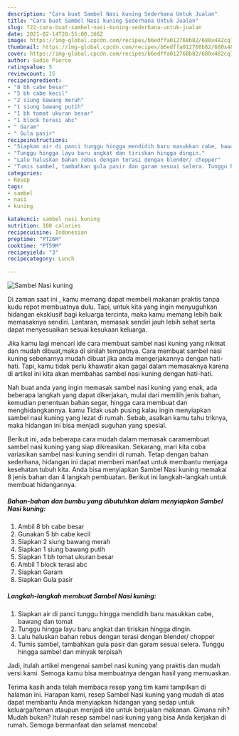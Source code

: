 ```yaml
---
description: "Cara buat Sambel Nasi kuning Sederhana Untuk Jualan"
title: "Cara buat Sambel Nasi kuning Sederhana Untuk Jualan"
slug: 722-cara-buat-sambel-nasi-kuning-sederhana-untuk-jualan
date: 2021-02-14T20:55:00.166Z
image: https://img-global.cpcdn.com/recipes/b6edffa012768b82/680x482cq70/sambel-nasi-kuning-foto-resep-utama.jpg
thumbnail: https://img-global.cpcdn.com/recipes/b6edffa012768b82/680x482cq70/sambel-nasi-kuning-foto-resep-utama.jpg
cover: https://img-global.cpcdn.com/recipes/b6edffa012768b82/680x482cq70/sambel-nasi-kuning-foto-resep-utama.jpg
author: Sadie Pierce
ratingvalue: 5
reviewcount: 15
recipeingredient:
- "8 bh cabe besar"
- "5 bh cabe kecil"
- "2 siung bawang merah"
- "1 siung bawang putih"
- "1 bh tomat ukuran besar"
- "1 block terasi abc"
- " Garam"
- " Gula pasir"
recipeinstructions:
- "Siapkan air di panci tunggu hingga mendidih baru masukkan cabe, bawang dan tomat"
- "Tunggu hingga layu baru angkat dan tiriskan hingga dingin."
- "Lalu haluskan bahan rebus dengan terasi dengan blender/ chopper"
- "Tumis sambel, tambahkan gula pasir dan garam sesuai selera. Tunggu hingga sambel dan minyak terpisah"
categories:
- Resep
tags:
- sambel
- nasi
- kuning

katakunci: sambel nasi kuning 
nutrition: 108 calories
recipecuisine: Indonesian
preptime: "PT26M"
cooktime: "PT59M"
recipeyield: "3"
recipecategory: Lunch

---
```



![Sambel Nasi kuning](https://img-global.cpcdn.com/recipes/b6edffa012768b82/680x482cq70/sambel-nasi-kuning-foto-resep-utama.jpg)

Di zaman  saat ini , kamu memang dapat membeli makanan praktis tanpa kudu repot membuatnya dulu. Tapi, untuk kita yang ingin menyuguhkan hidangan eksklusif bagi keluarga tercinta, maka kamu memang lebih baik memasaknya sendiri. Lantaran, memasak sendiri jauh lebih sehat serta dapat menyesuaikan sesuai kesukaan keluarga.

Jika kamu lagi mencari ide cara membuat sambel nasi kuning yang nikmat dan mudah dibuat,maka di sinilah tempatnya. Cara membuat sambel nasi kuning  sebenarnya mudah dibuat jika anda mengerjakannya dengan hati-hati. Tapi, kamu tidak perlu khawatir akan gagal dalam memasaknya 
karena di artikel ini kita akan membahas sambel nasi kuning dengan hati-hati.  



Nah buat anda yang ingin memasak sambel nasi kuning yang enak, ada beberapa langkah yang dapat dikerjakan, mulai dari memilih jenis bahan, kemudian penentuan bahan segar, hingga cara membuat dan menghidangkannya. kamu Tidak usah pusing kalau ingin menyiapkan sambel nasi kuning yang lezat di rumah. Sebab, asalkan kamu  tahu triknya, maka hidangan ini bisa menjadi suguhan yang spesial.

Berikut ini, ada beberapa cara mudah dalam memasak caramembuat sambel nasi kuning yang siap dikreasikan. Sekarang, mari kita coba variasikan sambel nasi kuning sendiri di rumah. Tetap dengan bahan sederhana, hidangan ini dapat memberi manfaat untuk membantu menjaga kesehatan tubuh kita. Anda bisa menyiapkan Sambel Nasi kuning memakai 8 jenis bahan dan 4 langkah pembuatan. Berikut ini langkah-langkah untuk membuat hidangannya.

<!--inarticleads1-->

##### Bahan-bahan dan bumbu yang dibutuhkan dalam menyiapkan Sambel Nasi kuning:

1. Ambil 8 bh cabe besar
1. Gunakan 5 bh cabe kecil
1. Siapkan 2 siung bawang merah
1. Siapkan 1 siung bawang putih
1. Siapkan 1 bh tomat ukuran besar
1. Ambil 1 block terasi abc
1. Siapkan  Garam
1. Siapkan  Gula pasir




<!--inarticleads2-->

##### Langkah-langkah membuat Sambel Nasi kuning:

1. Siapkan air di panci tunggu hingga mendidih baru masukkan cabe, bawang dan tomat
1. Tunggu hingga layu baru angkat dan tiriskan hingga dingin.
1. Lalu haluskan bahan rebus dengan terasi dengan blender/ chopper
1. Tumis sambel, tambahkan gula pasir dan garam sesuai selera. Tunggu hingga sambel dan minyak terpisah




Jadi, itulah artikel mengenai  sambel nasi kuning  yang praktis dan mudah versi kami. Semoga kamu bisa membuatnya dengan hasil yang memuaskan. 

Terima kasih anda telah membaca resep yang tim kami tampilkan di halaman ini. Harapan kami, resep  Sambel Nasi kuning yang mudah di atas dapat membantu Anda menyiapkan hidangan yang sedap untuk keluarga/teman ataupun menjadi ide untuk berjualan makanan. Gimana nih? Mudah bukan? Itulah resep sambel nasi kuning yang bisa Anda kerjakan di rumah. Semoga bermanfaat dan selamat mencoba!

